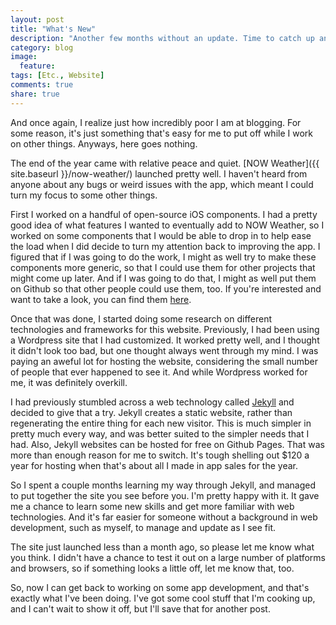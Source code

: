 ```yaml
---
layout: post
title: "What's New"
description: "Another few months without an update. Time to catch up and share what's been going on."
category: blog
image:
  feature: 
tags: [Etc., Website]
comments: true
share: true
---
```


And once again, I realize just how incredibly poor I am at blogging. For some reason, it's just something that's easy for me to put off while I work on other things. Anyways, here goes nothing.

The end of the year came with relative peace and quiet. [NOW Weather]({{ site.baseurl }}/now-weather/) launched pretty well. I haven't heard from anyone about any bugs or weird issues with the app, which meant I could turn my focus to some other things.

First I worked on a handful of open-source iOS components. I had a pretty good idea of what features I wanted to eventually add to NOW Weather, so I worked on some components that I would be able to drop in to help ease the load when I did decide to turn my attention back to improving the app. I figured that if I was going to do the work, I might as well try to make these components more generic, so that I could use them for other projects that might come up later. And if I was going to do that, I might as well put them on Github so that other people could use them, too. If you're interested and want to take a look, you can find them [here](http://github.com/kickstandapps/ksframework/).

Once that was done, I started doing some research on different technologies and frameworks for this website. Previously, I had been using a Wordpress site that I had customized. It worked pretty well, and I thought it didn't look too bad, but one thought always went through my mind. I was paying an aweful lot for hosting the website, considering the small number of people that ever happened to see it. And while Wordpress worked for me, it was definitely overkill.

I had previously stumbled across a web technology called [Jekyll](http://jekyllrb.com) and decided to give that a try. Jekyll creates a static website, rather than regenerating the entire thing for each new visitor. This is much simpler in pretty much every way, and was better suited to the simpler needs that I had. Also, Jekyll websites can be hosted for free on Github Pages. That was more than enough reason for me to switch. It's tough shelling out $120 a year for hosting when that's about all I made in app sales for the year. 

So I spent a couple months learning my way through Jekyll, and managed to put together the site you see before you. I'm pretty happy with it. It gave me a chance to learn some new skills and get more familiar with web technologies. And it's far easier for someone without a background in web development, such as myself, to manage and update as I see fit.

The site just launched less than a month ago, so please let me know what you think. I didn't have a chance to test it out on a large number of platforms and browsers, so if something looks a little off, let me know that, too.

So, now I can get back to working on some app development, and that's exactly what I've been doing. I've got some cool stuff that I'm cooking up, and I can't wait to show it off, but I'll save that for another post.
